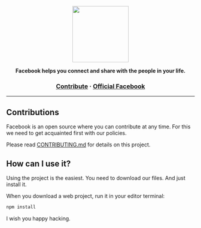 <p align="center">
  <img src="https://static.xx.fbcdn.net/rsrc.php/y8/r/dF5SId3UHWd.svg" height="150" />
</p>

<p align="center">
  <strong>Facebook helps you connect and share with the people in your life.</strong>
</p>

<h3 align="center">
  <a href="">Contribute</a>
  <span> · </span>
  <a href="https://facebook.com">Official Facebook</a>
</h3>

---

## Contributions

Facebook is an open source where you can contribute at any time. For this we need to get acquainted first with our policies. 

Please read [CONTRIBUTING.md](https://github.com/asyncfinkd/facebook) for details on this project.

## How can I use it?

Using the project is the easiest. You need to download our files. And just install it.

When you download a web project, run it in your editor terminal:

```jsx
npm install
```

I wish you happy hacking.
